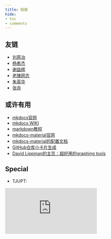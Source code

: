 ```yaml
---
title: 链接
hide:
- toc
- comments
---
```


## 友链

- [刘原冶](https://henrylau7.github.io/)
- [杨希杰](https://yang-xijie.github.io/)
- [谢益辉](https://yihui.org/)
- [老陳网志](https://blog.chenyyds.com/)
- [朱英华](https://williamzhu01.github.io/william-circle.github.io/)
- [张舟](https://zhangzhou.site/)

## 或许有用

- [mkdocs官网](https://www.mkdocs.org/)
- [mkdocs WIKI](https://github.com/mkdocs/mkdocs/wiki)
- [markdown教程](https://www.markdownguide.org/)
- [mkdocs-material官网](https://squidfunk.github.io/mkdocs-material/)
- [mkdocs-material的配置文档](https://github.com/squidfunk/mkdocs-material/blob/master/mkdocs.yml)
- [GitHub仓库小卡片生成](https://gh-card.dev/)
- [David Lippman的主页：超好用的graphing tools](http://dlippman.imathas.com/)

## Special
- TJUPT:

[![](https://tjupt.org/mybar.php?userid=125498.png)](https://tjupt.org/promotionlink.php?key=1dff7324687a78a924366b15ea7fce7f)